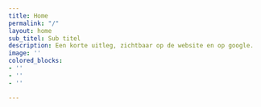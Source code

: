 ```yaml
---
title: Home
permalink: "/"
layout: home
sub_titel: Sub titel
description: Een korte uitleg, zichtbaar op de website en op google.
image: ''
colored_blocks:
- ''
- ''
- ''

---
```


